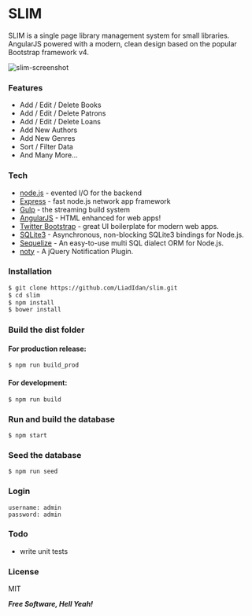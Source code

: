 # SLIM

SLIM is a single page library management system for small libraries. AngularJS powered with a modern, clean design based on the popular Bootstrap framework v4.

![slim-screenshot](https://cloud.githubusercontent.com/assets/19666213/24550026/e73c978a-1624-11e7-8df2-54a5bf408dd7.png)

### Features
* Add / Edit / Delete Books
* Add / Edit / Delete Patrons
* Add / Edit / Delete Loans
* Add New Authors
* Add New Genres
* Sort / Filter Data
* And Many More...

### Tech
* [node.js](https://nodejs.org) - evented I/O for the backend
* [Express](http://expressjs.com) - fast node.js network app framework
* [Gulp](https://github.com/gulpjs/gulp) - the streaming build system
* [AngularJS](https://github.com/angular/angular.js) - HTML enhanced for web apps!
* [Twitter Bootstrap](https://github.com/twbs/bootstrap) - great UI boilerplate for modern web apps.
* [SQLite3](https://github.com/mapbox/node-sqlite3) - Asynchronous, non-blocking SQLite3 bindings for Node.js.
* [Sequelize](https://github.com/sequelize/sequelize) - An easy-to-use multi SQL dialect ORM for Node.js.
* [noty](https://github.com/needim/noty) - A jQuery Notification Plugin.

### Installation

```sh
$ git clone https://github.com/LiadIdan/slim.git
$ cd slim
$ npm install
$ bower install
```

### Build the dist folder

#### For production release:
```
$ npm run build_prod
```

#### For development:
```
$ npm run build
```

### Run and build the database

```
$ npm start
```

### Seed the database

```
$ npm run seed
```

### Login
```
username: admin
password: admin
```

### Todo
 - write unit tests


### License

MIT

***Free Software, Hell Yeah!***
